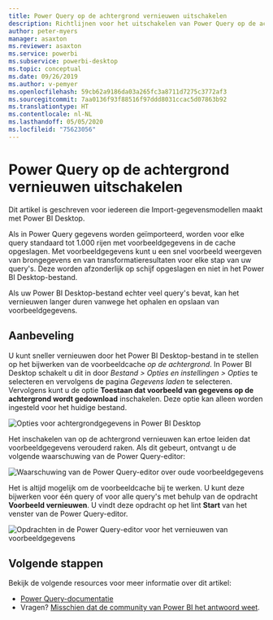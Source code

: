 ```yaml
---
title: Power Query op de achtergrond vernieuwen uitschakelen
description: Richtlijnen voor het uitschakelen van Power Query op de achtergrond vernieuwen.
author: peter-myers
manager: asaxton
ms.reviewer: asaxton
ms.service: powerbi
ms.subservice: powerbi-desktop
ms.topic: conceptual
ms.date: 09/26/2019
ms.author: v-pemyer
ms.openlocfilehash: 59cb62a9186da03a265fc3a8711d7275c3772af3
ms.sourcegitcommit: 7aa0136f93f88516f97ddd8031ccac5d07863b92
ms.translationtype: HT
ms.contentlocale: nl-NL
ms.lasthandoff: 05/05/2020
ms.locfileid: "75623056"
---
```

# <a name="disable-power-query-background-refresh"></a>Power Query op de achtergrond vernieuwen uitschakelen

Dit artikel is geschreven voor iedereen die Import-gegevensmodellen maakt met Power BI Desktop.

Als in Power Query gegevens worden geïmporteerd, worden voor elke query standaard tot 1.000 rijen met voorbeeldgegevens in de cache opgeslagen. Met voorbeeldgegevens kunt u een snel voorbeeld weergeven van brongegevens en van transformatieresultaten voor elke stap van uw query's. Deze worden afzonderlijk op schijf opgeslagen en niet in het Power BI Desktop-bestand.

Als uw Power BI Desktop-bestand echter veel query's bevat, kan het vernieuwen langer duren vanwege het ophalen en opslaan van voorbeeldgegevens.

## <a name="recommendation"></a>Aanbeveling

U kunt sneller vernieuwen door het Power BI Desktop-bestand in te stellen op het bijwerken van de voorbeeldcache _op de achtergrond_. In Power BI Desktop schakelt u dit in door _Bestand > Opties en instellingen > Opties_ te selecteren en vervolgens de pagina _Gegevens laden_ te selecteren. Vervolgens kunt u de optie **Toestaan dat voorbeeld van gegevens op de achtergrond wordt gedownload** inschakelen. Deze optie kan alleen worden ingesteld voor het huidige bestand.

![Opties voor achtergrondgegevens in Power BI Desktop](media/power-query-background-refresh/power-query-options-background-data.png)

Het inschakelen van op de achtergrond vernieuwen kan ertoe leiden dat voorbeeldgegevens verouderd raken. Als dit gebeurt, ontvangt u de volgende waarschuwing van de Power Query-editor:

![Waarschuwing van de Power Query-editor over oude voorbeeldgegevens](media/power-query-background-refresh/power-query-preview-data-old.png)

Het is altijd mogelijk om de voorbeeldcache bij te werken. U kunt deze bijwerken voor één query of voor alle query's met behulp van de opdracht **Voorbeeld vernieuwen**. U vindt deze opdracht op het lint **Start** van het venster van de Power Query-editor.

![Opdrachten in de Power Query-editor voor het vernieuwen van voorbeeldgegevens](media/power-query-background-refresh/power-query-refresh-preview-data.png)

## <a name="next-steps"></a>Volgende stappen

Bekijk de volgende resources voor meer informatie over dit artikel:

- [Power Query-documentatie](/power-query/)
- Vragen? [Misschien dat de community van Power BI het antwoord weet](https://community.powerbi.com/).
